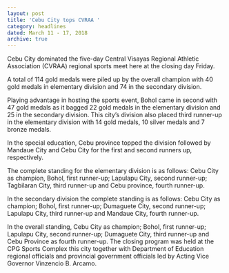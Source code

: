 ```yaml
---
layout: post
title: 'Cebu City tops CVRAA '
category: headlines
dated: March 11 - 17, 2018
archive: true
---
```


Cebu City dominated the five-day Central Visayas Regional Athletic Association (CVRAA) regional sports meet here at the closing day Friday.

A total of 114 gold medals were piled up by the overall champion with 40 gold medals in elementary division and 74 in the secondary division.

Playing advantage in hosting the sports event, Bohol came in second with 47 gold medals as it bagged 22 gold medals in the elementary division and 25 in the secondary division.
This city’s division also placed third runner-up in the elementary division with 14 gold medals, 10 silver medals and 7 bronze medals.

In the special education, Cebu province topped the division followed by Mandaue City and Cebu City for the first and second runners up, respectively.

The complete standing for the elementary division is as follows: Cebu City as champion, Bohol, first runner-up; Lapulapu City, second runner-up; Tagbilaran City, third runner-up and Cebu province, fourth runner-up.

In the secondary division the complete standing is as follows: Cebu City as champion; Bohol, first runner-up; Dumaguete City, second runner-up; Lapulapu City, third runner-up and Mandaue City, fourth runner-up.

In the overall standing, Cebu City as champion; Bohol, first runner-up; Lapulapu City, second runner-up; Dumaguete City, third runner-up and Cebu Province as fourth runner-up.
The closing program was held at the CPG Sports Complex this city together with Department of Education regional officials and provincial government officials led by Acting Vice Governor Vinzencio B. Arcamo.